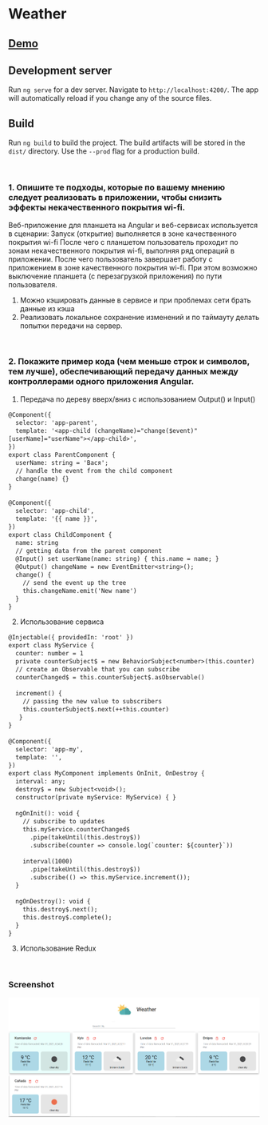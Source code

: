# Weather

## [Demo](https://weather.julian.pp.ua/)

## Development server

Run `ng serve` for a dev server. Navigate to `http://localhost:4200/`. The app will automatically reload if you change any of the source files.

## Build

Run `ng build` to build the project. The build artifacts will be stored in the `dist/` directory. Use the `--prod` flag for a production build.

<br />

### 1. Опишите те подходы, которые по вашему мнению следует реализовать в приложении, чтобы снизить эффекты некачественного покрытия wi-fi.
Веб-приложение для планшета на Angular  и веб-сервисах используется в сценарии:
Запуск (открытие) выполняется в зоне качественного покрытия wi-fi
После чего с планшетом пользователь проходит по зонам некачественного покрытия wi-fi, выполняя ряд операций в приложении.
После чего пользователь завершает работу с приложением в зоне качественного покрытия wi-fi.
При этом возможно выключение планшета (с перезагрузкой приложения) по пути пользователя.

1.	Можно кэшировать данные в сервисе и при проблемах сети брать данные из кэша
2.	Реализовать локальное сохранение изменений и по таймауту делать попытки передачи на сервер.

<br />

### 2. Покажите пример кода (чем меньше строк и символов, тем лучше), обеспечивающий передачу данных между контроллерами одного приложения Angular.

1.	Передача по дереву вверх/вниз с использованием Output() и Input() 
```
@Component({
  selector: 'app-parent',
  template: '<app-child (changeName)="change($event)" [userName]="userName"></app-child>',
})
export class ParentComponent {
  userName: string = 'Вася';
  // handle the event from the child component
  change(name) {}
}

@Component({
  selector: 'app-child',
  template: '{{ name }}',
})
export class ChildComponent {
  name: string
  // getting data from the parent component
  @Input() set userName(name: string) { this.name = name; }
  @Output() changeName = new EventEmitter<string>();
  change() {
    // send the event up the tree
    this.changeName.emit('New name')
  }
}
```
2. Использование сервиса

```
@Injectable({ providedIn: 'root' })
export class MyService {
  counter: number = 1
  private counterSubject$ = new BehaviorSubject<number>(this.counter)
  // create an Observable that you can subscribe
  counterChanged$ = this.counterSubject$.asObservable()
  
  increment() {
    // passing the new value to subscribers
    this.counterSubject$.next(++this.counter)
   }
}

@Component({
  selector: 'app-my',
  template: '',
})
export class MyComponent implements OnInit, OnDestroy {
  interval: any;
  destroy$ = new Subject<void>();
  constructor(private myService: MyService) { }

  ngOnInit(): void {
    // subscribe to updates
    this.myService.counterChanged$
      .pipe(takeUntil(this.destroy$))
      .subscribe(counter => console.log(`counter: ${counter}`))

    interval(1000)
      .pipe(takeUntil(this.destroy$))
      .subscribe(() => this.myService.increment());
  }

  ngOnDestroy(): void {
    this.destroy$.next();
    this.destroy$.complete();
  }
}
```
3. Использование Redux

<br />

### Screenshot
![Screenshot](/Screenshot.png)
